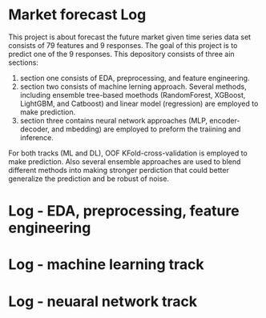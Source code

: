 <h1>Market forecast  Log</h1>


This project is about forecast the future market given time series data set consists of 79 features and 9 responses. The goal of this project is to predict one of the 9 responses. This depository consists of three ain sections:
1. section one consists of EDA, preprocessing, and feature engineering.
2. section two consists of machine lerning approach. Several methods, including ensemble tree-based moethods (RandomForest, XGBoost, LightGBM, and Catboost) and linear model (regression) are employed to make prediction.
3. section three contains neural network approaches (MLP, encoder-decoder, and mbedding) are employed to preform the traiining and inference.

For both tracks (ML and DL), OOF KFold-cross-validation is employed to make prediction. Also several ensemble approaches are used to blend different methods into making stronger perdiction that could better generalize the prediction and be robust of noise.

# Log - EDA, preprocessing, feature engineering

# Log - machine learning track

# Log - neuaral network track

